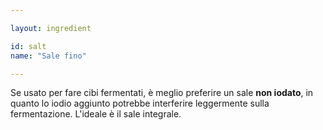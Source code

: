 ```yaml
---

layout: ingredient

id: salt
name: "Sale fino"

---
```

Se usato per fare cibi fermentati, è meglio preferire un sale <strong>non iodato</strong>, in quanto lo iodio aggiunto potrebbe interferire leggermente sulla fermentazione. L'ideale è il sale integrale.